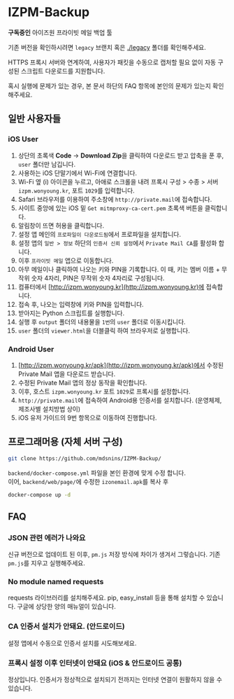 # IZPM-Backup
**구독중인** 아이즈원 프라이빗 메일 백업 툴

기존 버전을 확인하시려면 `legacy` 브랜치 혹은 [./legacy](legacy) 폴더를 확인해주세요.

HTTPS 프록시 서버와 연계하여, 사용자가 패킷을 수동으로 캡처할 필요 없이 자동 구성된 스크립트 다운로드를 지원합니다.

혹시 실행에 문제가 있는 경우, 본 문서 하단의 FAQ 항목에 본인의 문제가 있는지 확인 해주세요.

## 일반 사용자들

### iOS User
1. 상단의 초록색 **Code** -> **Download Zip**을 클릭하여 다운로드 받고 압축을 푼 후, `user` 폴더만 남깁니다.
1. 사용하는 iOS 단말기에서 Wi-Fi에 연결합니다.
1. Wi-Fi 옆 (i) 아이콘을 누르고, 아애로 스크롤을 내려 프록시 구성 > 수종 > 서버 `izpm.wonyoung.kr`, 포트 `1029`를 입력합니다.
1. Safari 브라우저를 이용하여 주소창에 `http://private.mail`에 접속합니다.
1. 사이트 중앙에 있는 iOS 밑 `Get mitmproxy-ca-cert.pem` 초록색 버튼을 클릭합니다.
1. 알림창이 뜨면 허용을 클릭합니다.
1. 설정 앱 메인의 `프로파일이 다운로드됨`에서 프로파일을 설치합니다.
1. 설정 앱의 `일반 > 정보` 하단의 `인증서 신뢰 설정`에서 `Private Mail CA`를 활성화 합니다.
1. 이후 `프라이빗 메일` 앱으로 이동합니다.
1. 아무 메일이나 클릭하여 나오는 키와 PIN을 기록합니다. 이 때, 키는 멤버 이름 + 무작위 숫자 4자리, PIN은 무작위 숫자 4자리로 구성됩니다.
1. 컴퓨터에서 [http://izpm.wonyoung.kr](http://izpm.wonyoung.kr)에 접속합니다.
1. 접속 후, 나오는 입력창에 키와 PIN을 입력합니다.
1. 받아지는 Python 스크립트를 실행합니다.
1. 실행 후 `output` 폴더의 내용물을 `1번`의 `user` 폴더로 이동시킵니다.
1. `user` 폴더의 `viewer.html`을 더블클릭 하여 브라우저로 실행합니다.

### Android User
1. [http://izpm.wonyoung.kr/apk](http://izpm.wonyoung.kr/apk)에서 수정된 Private Mail 앱을 다운로드 받습니다.
1. 수정된 Private Mail 앱의 정상 동작을 확인합니다.
1. 이후, 호스트 `izpm.wonyoung.kr` 포트 `1029`로 프록시를 설정합니다.
1. `http://private.mail`에 접속하여 Android용 인증서를 설치합니다. (운영체제, 제조사별 설치방법 상이)
1. iOS 유저 가이드의 9번 항목으로 이동하여 진행합니다.


## 프로그래머용 (자체 서버 구성)


```sh
git clone https://github.com/mdsnins/IZPM-Backup/
```

`backend/docker-compose.yml` 파일을 본인 환경에 맞게 수정 합니다.<br>
이어, `backend/web/page/`에 수정한 `izonemail.apk`를 복사 후

```sh
docker-compose up -d
``` 

## FAQ

### JSON 관련 에러가 나와요

신규 버전으로 업데이트 된 이후, `pm.js` 저장 방식에 차이가 생겨서 그렇습니다. 기존 `pm.js`를 지우고 실행해주세요.

### No module named requests

requests 라이브러리를 설치해주세요. pip, easy_install 등을 통해 설치할 수 있습니다. 구글에 상당한 양의 매뉴얼이 있습니다.

### CA 인증서 설치가 안돼요. (안드로이드)

설정 앱에서 수동으로 인증서 설치를 시도해보세요.

### 프록시 설정 이후 인터넷이 안돼요 (iOS & 안드로이드 공통)

정상입니다. 인증서가 정상적으로 설치되기 전까지는 인터넷 연결이 원활하지 않을 수 있습니다.
